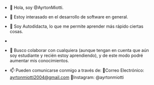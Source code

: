 - 👋 Hola, soy @AyrtonMiotti.
- 👀 Estoy interasado en el desarrollo de software en general.

- 🌱 Soy Autodidacta, lo que me permite aprender más rápido ciertas cosas.
-
- 💞️ Busco colaborar con cualquiera (aunque tengan en cuenta que aún soy estudiante y recién estoy aprendiendo),
      y de este modo podré aumentar mis conocimientos.
     
- 📫 Pueden comunicarse conmigo a través de:
      📩Correo Electrónico: ayrtonmiotti2004@gmail.com
      📲Instagram: @ayrtonmiotti

<!---
AyrtonMiotti/AyrtonMiotti is a ✨ special ✨ repository because its `README.md` (this file) appears on your GitHub profile.
You can click the Preview link to take a look at your changes.
--->
